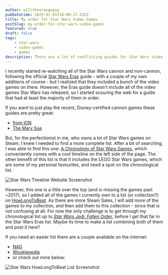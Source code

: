 ```yaml
---
author: willtheorangeguy
pubDatetime: 2025-01-01T18:00:17.332Z
title: My order for Star Wars Video Games
postSlug: my-order-for-star-wars-video-games
featured: true
draft: false
tags:
    - star-wars
    - video-games
    - games
description: There are a lot of conflicting guides for Star Wars video games - so here's mine
---
```


I recently started re-watching all of the Star Wars cannon and non-cannon, following the official [Star Wars Eras](https://www.starwars.com/eras) guide - with a couple of my own additions of course - but I realized that they included a bunch of the video games on there. However, the Eras guide doesn't include all of the video games Star Wars has released, so I started scouring the web for a guide that had at least the majority of them in order.

If you want to just play the recent, Disney-certified cannon games these guides are pretty great:

-   [from IGN](https://www.ign.com/articles/star-wars-games-in-order-canon-timeline)
-   [The Mary Sue](https://www.themarysue.com/how-to-play-every-star-wars-game-in-order/)

But, for the perfectionist in me, who owns a lot of Star Wars games on Steam, I knew I needed to find a more complete list. After a bit of searching, I was able to find this one: [A Chronology of Star Wars Games](https://cheesetalks.net/star-wars-games/), which conveniently comes with a cool timeline on the left side of the page. The other benefit of this list is that it includes the LEGO Star Wars games, which are some of my personal favourites, and need a spot on the chronological list.

![Star Wars Timeline Website Screenshot](/assets/imgs/blog/sw-timeline.jpg)

However, this one is a little over the top (and is missing the games past ~2017), so I added all of the games I currently own to a list (or collection?) on [HowLongToBeat](https://howlongtobeat.com/user/lcskid/lists/60182/Star-Wars-Cronologically). As there are more Steam Sales, I will add more of the games to my collection, and then add them to this collection - since that is not confusing at all. For now the only challenge is to get through my chronological list up to _[Star Wars Jedi: Fallen Order](https://howlongtobeat.com/user/lcskid/lists/60182/Star-Wars-Cronologically#:~:text=star%20wars%20jedi%3A%20fallen%20order)_, before I get that far in the Star Wars Eras list. Maybe its time to make a list combining both of them and post it here?

If you need an easier list there are a couple available on the internet:

-   [NAG](https://www.nag.co.za/2023/05/04/how-to-play-every-significant-star-wars-game-in-chronological-order/)
-   [Wookiepedia](https://starwars.fandom.com/wiki/Timeline_of_canon_video_games)
-   or check out mine below:

![Star Wars HowLongToBeat List Screenshot](/assets/imgs/blog/sw-howlongtobeat.jpeg)
